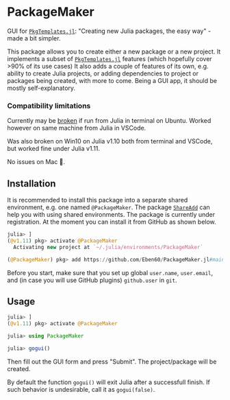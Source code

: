# PackageMaker

GUI for [`PkgTemplates.jl`](https://github.com/JuliaCI/PkgTemplates.jl): "Creating new Julia packages, the easy way" - made a bit simpler.

This package allows you to create either a new package or a new project. It implements a subset of [`PkgTemplates.jl`](https://github.com/JuliaCI/PkgTemplates.jl) features (which hopefully cover >90% of its use cases) It also adds a couple of features of its own, e.g. ability to create Julia projects, or adding dependencies to project or packages being created, with more to come. Being a GUI app, it should be mostly self-explanatory.

### Compatibility limitations

Currently may be [broken](https://github.com/Eben60/PackageMaker.jl/issues/1) if run from Julia in terminal on Ubuntu. 
Worked however on same machine from Julia in VSCode.

Was also broken on Win10 on Julia v1.10 both from terminal and VSCode, but worked fine under Julia v1.11.

No issues on Mac 🙂.

## Installation

It is recommended to install this package into a separate shared environment, e.g. one named `@PackageMaker`. The package [`ShareAdd`](https://github.com/Eben60/ShareAdd.jl) can help you with using shared environments.
The package is currently under registration. At the moment you can install it from GitHub as shown below. 


```julia
julia> ]
(@v1.11) pkg> activate @PackageMaker
  Activating new project at `~/.julia/environments/PackageMaker`

(@PackageMaker) pkg> add https://github.com/Eben60/PackageMaker.jl#main
```

Before you start, make sure that you set up global `user.name`, `user.email`, and (in case you will use GitHub plugins) `github.user` in `git`.

## Usage

```julia
julia> ]
(@v1.11) pkg> activate @PackageMaker

julia> using PackageMaker

julia> gogui() 
```

Then fill out the GUI form and press "Submit". The project/package will be created. 

By default the function `gogui()` will exit Julia after a successfull finish. If such behavior is undesirable, call it as `gogui(false)`.

